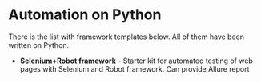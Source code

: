 # Automation on Python

There is the list with framework templates below. All of them have been written on Python. 

- [**Selenium+Robot framework**](https://github.com/JetFree/selenium_robot) - Starter kit for automated testing of web pages with Selenium and Robot framework. Can provide Allure report
